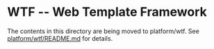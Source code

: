 # WTF -- Web Template Framework

The contents in this directory are being moved to platform/wtf. See
[platform/wtf/README.md](../platform/wtf/README.md) for details.

